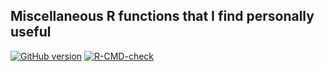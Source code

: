 ## Miscellaneous R functions that I find personally useful

<!-- badges: start -->
[![GitHub version](https://img.shields.io/static/v1?label=GitHub&message=2.17.1&color=blue&logo=github)](https://github.com/pbreheny/breheny)
[![R-CMD-check](https://github.com/pbreheny/breheny/workflows/R-CMD-check/badge.svg)](https://github.com/pbreheny/breheny/actions)
<!-- badges: end -->
